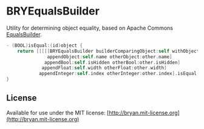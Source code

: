 # BRYEqualsBuilder

Utility for determining object equality, based on Apache Commons [EqualsBuilder](http://commons.apache.org/proper/commons-lang/apidocs/org/apache/commons/lang3/builder/EqualsBuilder.html).

```objectivec
- (BOOL)isEqual:(id)object {
    return [[[[[BRYEqualsBuilder builderComparingObject:self withObject:object]
               appendObject:self.name otherObject:other.name]
              appendBool:self.isHidden otherBool:other.isHidden]
             appendFloat:self.width otherFloat:other.width]
            appendInteger:self.index otherInteger:other.index].isEqual;
}
```

## License

Available for use under the MIT license: [http://bryan.mit-license.org](http://bryan.mit-license.org)
